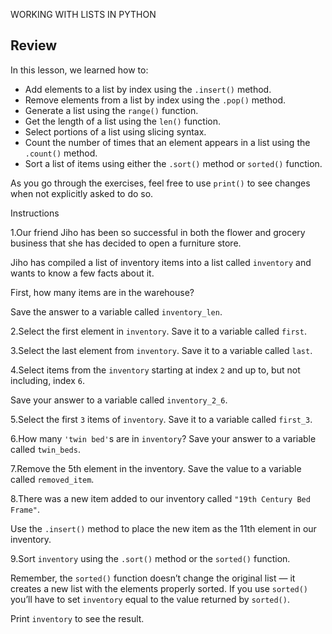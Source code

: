 WORKING WITH LISTS IN PYTHON

## Review
In this lesson, we learned how to:
- Add elements to a list by index using the `.insert()` method.
- Remove elements from a list by index using the `.pop()` method.
- Generate a list using the `range()` function.
- Get the length of a list using the `len()` function.
- Select portions of a list using slicing syntax.
- Count the number of times that an element appears in a list using the `.count()` method.
- Sort a list of items using either the `.sort()` method or ``sorted()`` function.

As you go through the exercises, feel free to use `print()` to see changes when not explicitly asked to do so.

Instructions

1.Our friend Jiho has been so successful in both the flower and grocery business that she has decided to open a furniture store.

Jiho has compiled a list of inventory items into a list called `inventory` and wants to know a few facts about it.

First, how many items are in the warehouse?

Save the answer to a variable called `inventory_len`.

2.Select the first element in `inventory`. Save it to a variable called `first`.

3.Select the last element from `inventory`. Save it to a variable called `last`.

4.Select items from the `inventory` starting at index `2` and up to, but not including, index `6`.

Save your answer to a variable called `inventory_2_6`.

5.Select the first `3` items of `inventory`. Save it to a variable called `first_3`.

6.How many `'twin bed'`s are in `inventory`? Save your answer to a variable called `twin_beds`.

7.Remove the 5th element in the inventory. Save the value to a variable called `removed_item`.

8.There was a new item added to our inventory called `"19th Century Bed Frame"`.

Use the `.insert()` method to place the new item as the 11th element in our inventory.

9.Sort `inventory` using the `.sort()` method or the `sorted()` function.

Remember, the `sorted()` function doesn’t change the original list — it creates a new list with the elements properly sorted. If you use `sorted()` you’ll have to set `inventory` equal to the value returned by `sorted()`.

Print `inventory` to see the result.

